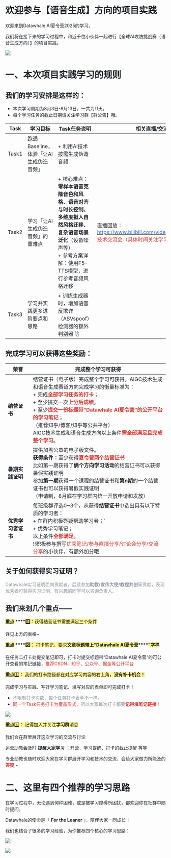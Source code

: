 # <font style="color:rgb(31, 35, 41);">欢迎参与【语音生成】方向的项目实践</font>
<font style="color:rgb(31, 35, 41);">欢迎来到Datawhale AI夏令营2025的学习。</font>

<font style="color:rgb(31, 35, 41);">我们将在接下来的学习过程中，和近千位小伙伴一起进行【全球AI攻防挑战赛（语音生成方向）】的项目实践。</font>

![](https://cdn.nlark.com/yuque/0/2025/png/39297154/1754830896115-83e0769d-8400-445f-8f77-92d67eaf63c2.png)

# <font style="color:rgb(31, 35, 41);">一、本次项目实践学习的规则</font>
## <font style="color:rgb(31, 35, 41);">我们的学习安排是这样的：</font>
+ <font style="color:rgb(31, 35, 41);">本次学习周期为8月3日-8月13日，一共为11天。</font>
+ <font style="color:rgb(31, 35, 41);">每个学习任务的截止日期请关注学习群【群公告】哦。</font>

| <font style="color:rgb(31, 35, 41);">Task</font> | <font style="color:rgb(31, 35, 41);">学习目标</font> | <font style="color:rgb(31, 35, 41);">Task任务说明</font> | <font style="color:rgb(31, 35, 41);">相关直播/交流</font> |
| --- | --- | --- | --- |
| <font style="color:rgb(31, 35, 41);">Task1</font> | <font style="color:rgb(31, 35, 41);">跑通Baseline，体验「让AI生成伪造音频」</font> | + <font style="color:rgb(31, 35, 41);">利用AI技术按需生成伪造音频</font> | |
| <font style="color:rgb(31, 35, 41);">Task2</font> | <font style="color:rgb(31, 35, 41);">学习「让AI生成伪造音频」的重难点</font> | + <font style="color:rgb(31, 35, 41);">核心难点：</font>**<font style="color:rgb(31, 35, 41);">零样本语音克隆音色和风格、语音对齐与时长控制、多维度拟人自然风格迁移、复杂语音场景泛化</font>**<font style="color:rgb(31, 35, 41);">（设备噪声等）</font><br/>+ <font style="color:rgb(31, 35, 41);">参考方案详解：使用F5-TTS模型，进行参考音频风格迁移</font> | <font style="color:rgb(31, 35, 41);">直播回放：</font>[<font style="color:rgb(51, 109, 244);">https://www.bilibili.com/video/BV1xot7zLEbr/</font>](https://www.bilibili.com/video/BV1xot7zLEbr/)<br/><font style="color:rgb(216, 57, 49);">技术交流会（具体时间关注学习群通知）</font> |
| <font style="color:rgb(31, 35, 41);">Task3</font> | <font style="color:rgb(31, 35, 41);">学习并实践更多进阶要点和思路</font> | + <font style="color:rgb(31, 35, 41);">训练生成器时，增加语音反欺诈（ASVspoof）检测器的额外判别器 等</font> | |


## <font style="color:rgb(31, 35, 41);">完成学习可以获得这些奖励：</font>
| **<font style="color:rgb(31, 35, 41);">荣誉</font>** | **<font style="color:rgb(31, 35, 41);">完成整个学习可获得</font>** |
| --- | --- |
| **<font style="color:rgb(31, 35, 41);">结营证书</font>** | <font style="color:rgb(31, 35, 41);">结营证书（电子版）完成整个学习可获得。AIGC技术生成和语音生成赛道方向完成学习的衡量标准为：</font><br/>+ <font style="color:rgb(31, 35, 41);">完成</font>**<font style="color:rgb(216, 57, 49);">全部学习任务的打卡</font>**<font style="color:rgb(31, 35, 41);">；</font><br/>+ <font style="color:rgb(31, 35, 41);">至少提交一次</font>**<font style="color:rgb(216, 57, 49);">上分后成绩</font>**<font style="color:rgb(31, 35, 41);">。</font><br/>+ <font style="color:rgb(31, 35, 41);">至少</font>**<font style="color:rgb(216, 57, 49);">提交一份标题带“Datawhale AI夏令营“的公开平台的学习笔记</font>**<font style="color:rgb(31, 35, 41);">；</font><br/><font style="color:rgb(31, 35, 41);">（推荐知乎/博客/知乎等公共平台） </font><br/><font style="color:rgb(31, 35, 41);">AIGC技术生成和语音生成方向以上条件</font>**<font style="color:rgb(216, 57, 49);">需全部满足且完成整个学习</font>**<font style="color:rgb(31, 35, 41);">。</font> |
| **<font style="color:rgb(31, 35, 41);">暑期实践证明</font>** | <font style="color:rgb(31, 35, 41);">提供加盖公章的电子版文件。</font><br/>**<font style="color:rgb(31, 35, 41);">获得条件：</font>**<font style="color:rgb(31, 35, 41);">至少获得</font>**<font style="color:rgb(216, 57, 49);">夏令营两个结营证书</font>**<br/><font style="color:rgb(31, 35, 41);">比如第一期获得了</font>**<font style="color:rgb(31, 35, 41);">俩个方向学习活动</font>**<font style="color:rgb(31, 35, 41);">的结营证书可以获得暑假实践证明</font><br/><font style="color:rgb(31, 35, 41);">参加</font>**<font style="color:rgb(31, 35, 41);">第一期</font>**<font style="color:rgb(31, 35, 41);">获得一个课程的结营证书和</font>**<font style="color:rgb(31, 35, 41);">第n期</font>**<font style="color:rgb(31, 35, 41);">的一个结营证书也可以获得暑假实践证明</font><br/><font style="color:rgb(31, 35, 41);">（申请制，8月底在学习群内统一开放申请和发放）</font> |
| **<font style="color:rgb(31, 35, 41);">优秀学习者证书</font>** | <font style="color:rgb(31, 35, 41);">每班级群评选0~3个，从获得</font>**<font style="color:rgb(31, 35, 41);">结营证书</font>**<font style="color:rgb(31, 35, 41);">中选出具有以下特质的学习者：</font><br/>+ <font style="color:rgb(31, 35, 41);">在群内积极答疑帮助学习者；`</font><br/>+ <font style="color:rgb(31, 35, 41);">优秀学习笔记；</font><br/><font style="color:rgb(31, 35, 41);">以上条件</font>**<font style="color:rgb(216, 57, 49);">全部满足</font>**<font style="color:rgb(31, 35, 41);">。</font><br/><font style="color:rgb(31, 35, 41);">‼️</font><font style="color:rgb(31, 35, 41);">积极参与撰写</font><font style="color:rgb(216, 57, 49);">优秀笔记/参与直播分享/讨论会分享/交流分享</font><font style="color:rgb(31, 35, 41);">的小伙伴，有额外加分哦</font> |


## **<font style="color:rgb(31, 35, 41);">关于如何获得实习证明？</font>**
<font style="color:rgb(143, 149, 158);">Datawhale实习证明面向贡献者，后续参加</font>**<font style="color:rgb(143, 149, 158);">助教/宣传大使/教程共创</font>**<font style="color:rgb(143, 149, 158);">等贡献，表现优秀者可获得实习证明，有兴趣的同学可以咨询负责人。</font>

## <font style="color:rgb(31, 35, 41);">我们来划几个重点——</font>
**<font style="background-color:rgba(255, 246, 122, 0.8);">重点 </font>****<font style="background-color:rgba(255, 246, 122, 0.8);">1️⃣</font>**<font style="background-color:rgba(255, 246, 122, 0.8);">：获得结营证书需要满足三个条件</font>

<font style="color:rgb(31, 35, 41);">详见上方的表格~</font>

**<font style="background-color:rgba(255, 246, 122, 0.8);">重点 </font>****<font style="background-color:rgba(255, 246, 122, 0.8);">2️⃣</font>**<font style="background-color:rgba(255, 246, 122, 0.8);">： 打卡笔记，要求</font>**<font style="background-color:rgba(255, 246, 122, 0.8);">文章标题带上“</font>****<font style="background-color:rgba(255, 246, 122, 0.8);">Datawhale AI</font>****<font style="background-color:rgba(255, 246, 122, 0.8);">夏令营</font>****<font style="background-color:rgba(255, 246, 122, 0.8);">”字样</font>**

<font style="color:rgb(31, 35, 41);">在任务二打卡处提交笔记即可，打卡时提交标题带“Datawhale AI夏令营“的可公开查看的笔记链接，</font><font style="color:rgb(216, 57, 49);">推荐CSDN、知乎、公众号、掘金等公开平台</font>

**<font style="background-color:rgba(255, 246, 122, 0.8);">重点</font>**<font style="background-color:rgba(255, 246, 122, 0.8);">3️⃣</font><font style="background-color:rgba(255, 246, 122, 0.8);">： 我们的打卡路径都在对应学习内容的右上角，</font>**<font style="background-color:rgba(255, 246, 122, 0.8);">没有补卡机会！</font>**

<font style="color:rgb(31, 35, 41);">完成学习与实践、写好学习笔记、填写对应的表单即可完成打卡！</font>

+ <font style="color:rgb(143, 149, 158);">不限制打卡次数，每个任务打卡表单不一样。</font>
+ <font style="color:rgb(216, 57, 49);">同一个Task任务打卡为覆盖形式</font><font style="color:rgb(143, 149, 158);">，所以大家每次打卡都要</font>**<font style="color:rgb(216, 57, 49);">记得填笔记链接</font>**<font style="color:rgb(143, 149, 158);">！</font>

![](https://cdn.nlark.com/yuque/0/2025/png/39297154/1754830897040-a7db47f3-8b3a-4f46-8b1a-77c4a66d5b03.png)

**<font style="background-color:rgba(255, 246, 122, 0.8);">重点</font>**<font style="background-color:rgba(255, 246, 122, 0.8);">4️⃣</font><font style="background-color:rgba(255, 246, 122, 0.8);">： 记得加入并关注</font>**<font style="background-color:rgba(255, 246, 122, 0.8);">学习群</font>**<font style="background-color:rgba(255, 246, 122, 0.8);">消息</font>

<font style="color:rgb(31, 35, 41);">我们会在群里展开这次学习的交流与讨论</font>

<font style="color:rgb(31, 35, 41);">运营助教会及时 </font>**<font style="color:rgb(31, 35, 41);">提醒大家学习</font>**<font style="color:rgb(31, 35, 41);"> ：开营、学习提醒、打卡的截止提醒 等等</font>

<font style="color:rgb(31, 35, 41);">专业助教也随时欢迎大家在学习群展开学习和技术的交流、会给大家做力所能及的 </font>**<font style="color:rgb(216, 57, 49);">答疑</font>**<font style="color:rgb(31, 35, 41);"> ~</font>

# <font style="color:rgb(31, 35, 41);">二、这里有四个推荐的学习思路</font>
<font style="color:rgb(31, 35, 41);">在学习过程中，无论遇到何种困难，或是被学习障碍所困扰，都欢迎你在社群中随时提问。</font>

<font style="color:rgb(31, 35, 41);">Datawhale的使命是「 </font>**<font style="color:rgb(31, 35, 41);">For the Leaner</font>**<font style="color:rgb(31, 35, 41);"> 」，陪伴大家一同成长！</font>

<font style="color:rgb(31, 35, 41);">我们也结合了很多的学习经验，为你推荐四个核心的学习思路：</font>

![](https://cdn.nlark.com/yuque/0/2025/png/39297154/1754830895100-04d1aa9a-fd50-4aa9-8703-001528c007e1.png)

![](https://cdn.nlark.com/yuque/0/2025/png/39297154/1754830895143-b91b16eb-0781-4d49-bc7e-946ea8ad7740.png)

  
 

